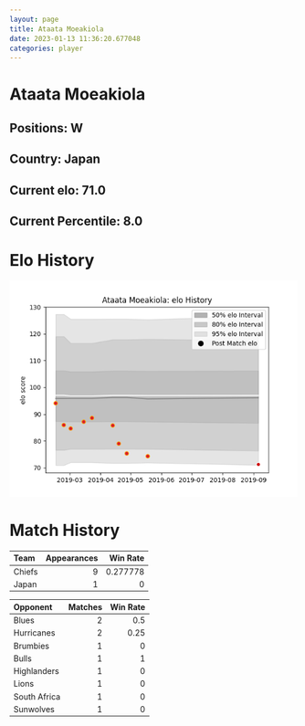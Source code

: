```yaml
---  
layout: page  
title: Ataata Moeakiola  
date: 2023-01-13 11:36:20.677048  
categories: player  
---
```

# Ataata Moeakiola

## Positions: W

## Country: Japan

## Current elo: 71.0

## Current Percentile: 8.0

# Elo History


![elo history](history_AtaataMoeakiola.png)
# Match History


| Team   |   Appearances |   Win Rate |
|:-------|--------------:|-----------:|
| Chiefs |             9 |   0.277778 |
| Japan  |             1 |   0        |

| Opponent     |   Matches |   Win Rate |
|:-------------|----------:|-----------:|
| Blues        |         2 |       0.5  |
| Hurricanes   |         2 |       0.25 |
| Brumbies     |         1 |       0    |
| Bulls        |         1 |       1    |
| Highlanders  |         1 |       0    |
| Lions        |         1 |       0    |
| South Africa |         1 |       0    |
| Sunwolves    |         1 |       0    |